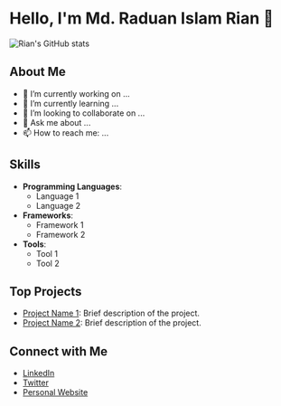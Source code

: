 # Hello, I'm Md. Raduan Islam Rian 👋

![Rian's GitHub stats](https://github-readme-stats.vercel.app/api?username=ExpC0&show_icons=true&theme=radical)

## About Me

- 🔭 I’m currently working on ...
- 🌱 I’m currently learning ...
- 👯 I’m looking to collaborate on ...
- 💬 Ask me about ...
- 📫 How to reach me: ...

## Skills

- **Programming Languages**: 
  - Language 1
  - Language 2
- **Frameworks**: 
  - Framework 1
  - Framework 2
- **Tools**: 
  - Tool 1
  - Tool 2

## Top Projects

- [Project Name 1](link): Brief description of the project.
- [Project Name 2](link): Brief description of the project.

## Connect with Me

- [LinkedIn](your-linkedin-profile)
- [Twitter](your-twitter-profile)
- [Personal Website](your-website)

